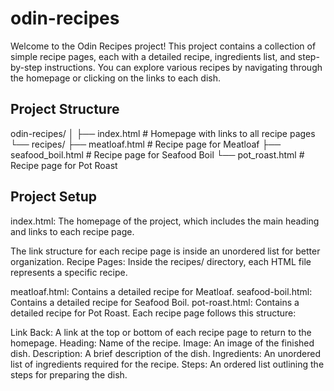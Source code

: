 # odin-recipes

Welcome to the Odin Recipes project! This project contains a collection of simple recipe pages, each with a detailed recipe, ingredients list, and step-by-step instructions. You can explore various recipes by navigating through the homepage or clicking on the links to each dish.

## Project Structure
odin-recipes/
│
├── index.html                # Homepage with links to all recipe pages
└── recipes/
    ├── meatloaf.html         # Recipe page for Meatloaf
    ├── seafood_boil.html     # Recipe page for Seafood Boil
    └── pot_roast.html        # Recipe page for Pot Roast

## Project Setup

index.html: The homepage of the project, which includes the main heading and links to each recipe page.

The link structure for each recipe page is inside an unordered list for better organization.
Recipe Pages: Inside the recipes/ directory, each HTML file represents a specific recipe.

meatloaf.html: Contains a detailed recipe for Meatloaf.
seafood-boil.html: Contains a detailed recipe for Seafood Boil.
pot-roast.html: Contains a detailed recipe for Pot Roast.
Each recipe page follows this structure:

Link Back: A link at the top or bottom of each recipe page to return to the homepage.
Heading: Name of the recipe.
Image: An image of the finished dish.
Description: A brief description of the dish.
Ingredients: An unordered list of ingredients required for the recipe.
Steps: An ordered list outlining the steps for preparing the dish.